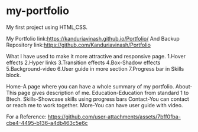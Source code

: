 # my-portfolio
My first project using HTML,CSS.

My Portfolio link:https://kanduriavinash.github.io/Portfolio/
And Backup Repository link:https://github.com/Kanduriavinash/Portfolio
 
What I have used to make it more attractive and responsive page.
1.Hover effects
2.Hyper links
3.Transition effects
4.Box-Shadow effects
5.Background-video
6.User guide in more section 
7.Progress bar in Skills block.

Home-A page where you can have a whole summary of my portfolio.
About-This page gives description of me.
Education-Education from standard 1 to Btech.
Skills-Showcase skills using progress bars 
Contact-You can contact or reach me to work together.
More-You can have user guide with video.

For a Reference:
https://github.com/user-attachments/assets/7bff0fba-cbe4-4495-b136-a4db463c5e6c

